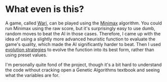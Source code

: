 # What even is this? #

A game, called [Wari](https://en.wikipedia.org/wiki/Oware), can be played using the [Minimax](https://en.wikipedia.org/wiki/Minimax) algorithm. You could run Minimax using the raw score, but it's surprisingly easy to use dumb, random moves to beat the AI in those cases. Therefore, I came up with the idea of using a slightly more advanced heuristic function to evaluate the game's quality, which made the AI significantly harder to beat. Then I used [evolution strategies](https://en.wikipedia.org/wiki/Evolution_strategy) to evolve the function into its best form, rather than using preset values.

I'm personally quite fond of the project, though it's a bit hard to understand the code without cracking open a Genetic Algorithms textbook and seeing what the variables are for.